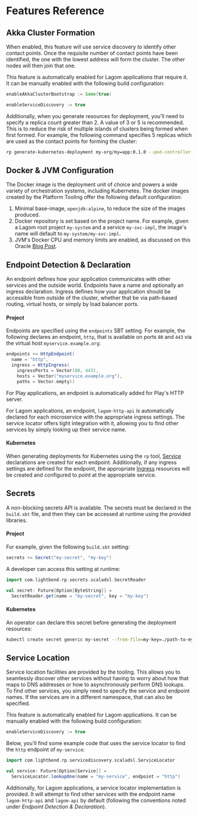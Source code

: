 # Features Reference

## Akka Cluster Formation

When enabled, this feature will use service discovery to identify other contact points. Once the requisite number of contact points have been identified, the one with the lowest address will form the cluster. The other nodes will then join that one.

This feature is automatically enabled for Lagom applications that require it. It can be manually enabled with the following build configuration:

```sbt
enableAkkaClusterBootstrap := Some(true)

enableServiceDiscovery := true
```

Additionally, when you generate resources for deployment, you'll need to specify a replica count greater than 2. A value of 3 or 5 is recommended. This is to reduce the risk of multiple islands of clusters being formed when first formed. For example, the following command specifies 5 replicas which are used as the contact points for forming the cluster:

```bash
rp generate-kubernetes-deployment my-org/my=app:0.1.0 --pod-controller-replicas 5
```
 
## Docker & JVM Configuration

The Docker image is the deployment unit of choice and powers a wide variety of orchestration systems, including Kubernetes. The docker images created by the Platform Tooling offer the following default configuration:

1) Minimal base-image, `openjdk:alpine`, to reduce the size of the images produced.
2) Docker repository is set based on the project name. For example, given a Lagom root project `my-system` and a service `my-svc-impl`, the image's name will default to `my-system/my-svc-impl`.
3) JVM's Docker CPU and memory limits are enabled, as discussed on this Oracle [Blog Post](https://blogs.oracle.com/java-platform-group/java-se-support-for-docker-cpu-and-memory-limits).

## Endpoint Detection & Declaration

An endpoint defines how your application communicates with other services and the outside world. Endpoints have a name and optionally an ingress declaration. Ingress defines how your application should be accessible from outside of the cluster, whether that be via path-based routing, virtual hosts, or simply by load balancer ports.

#### Project

Endpoints are specified using the `endpoints` SBT setting. For example, the following declares an endpoint, `http`, that is available on ports `80` and `443` via the virtual host `myservice.example.org`:

```sbt
endpoints += HttpEndpoint(
  name = "http", 
  ingress = HttpIngress(
    ingressPorts = Vector(80, 443), 
    hosts = Vector("myservice.example.org"), 
    paths = Vector.empty))
```

For Play applications, an endpoint is automatically added for Play's HTTP server.

For Lagom applications, an endpoint, `lagom-http-api` is automatically declared for each microservice with the appropriate ingress settings. The service locator offers tight integration with it, allowing you to find other services by simply looking up their service name.

#### Kubernetes

When generating deployments for Kubernetes using the `rp` tool, [Service](https://kubernetes.io/docs/concepts/services-networking/service/) declarations are created for each endpoint. Additionally, if any ingress settings are defined for the endpoint, the appropriate [Ingress](https://kubernetes.io/docs/concepts/services-networking/ingress/) resources will be created and configured to point at the appropriate service.


## Secrets

A non-blocking secrets API is available. The secrets must be declared in the `build.sbt` file, and then they can be accessed at runtime using the provided libraries.

#### Project

For example, given the following `build.sbt` setting:

```sbt
secrets += Secret("my-secret", "my-key")
```

A developer can access this setting at runtime:

```scala
import com.lightbend.rp.secrets.scaladsl.SecretReader

val secret: Future[Option[ByteString]] = 
  SecretReader.get(name = "my-secret", key = "my-key")
```

#### Kubernetes

An operator can declare this secret before generating the deployment resources:

```bash
kubectl create secret generic my-secret --from-file=my-key=./path-to-my-secret-file
```

## Service Location

Service location facilities are provided by the tooling. This allows you to seamlessly discover other services without having to worry about how that maps to DNS addresses or how to asynchronously perform DNS lookups. To find other services, you simply need to specify the service and endpoint names. If the services are in a different namespace, that can also be specified.

This feature is automatically enabled for Lagom applications. It can be manually enabled with the following build configuration:

```sbt
enableServiceDiscovery := true
```

Below, you'll find some example code that uses the service locator to find the `http` endpoint of `my-service`:

```scala
import com.lightbend.rp.servicediscovery.scaladsl.ServiceLocator

val service: Future[Option[Service]] = 
  ServiceLocator.lookupOne(name = "my-service", endpoint = "http")
```

Additionally, for Lagom applications, a service locator implementation is provided. It will attempt to find other services with the endpoint name `lagom-http-api` and `lagom-api` by default (following the conventions noted under *Endpoint Detection & Declaration*).
